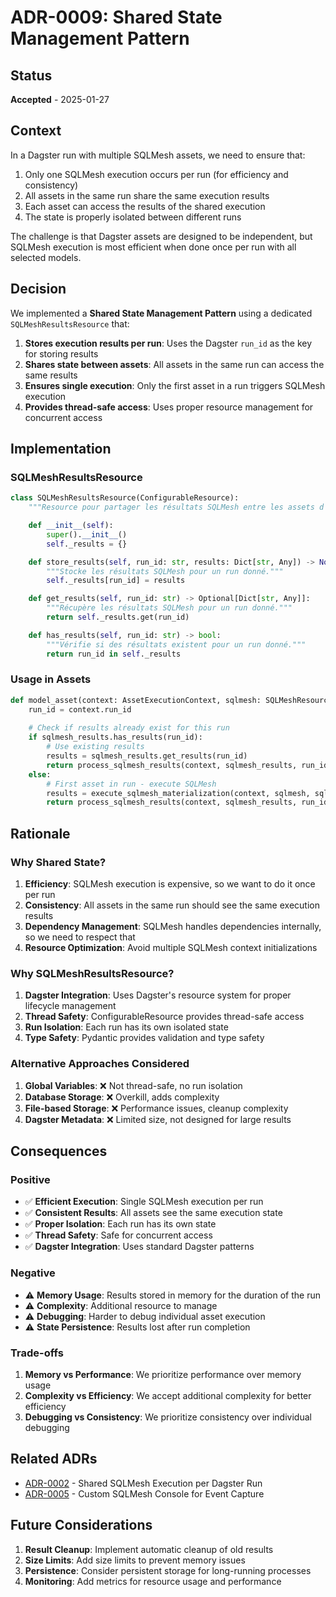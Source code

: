 # ADR-0009: Shared State Management Pattern

## Status

**Accepted** - 2025-01-27

## Context

In a Dagster run with multiple SQLMesh assets, we need to ensure that:
1. Only one SQLMesh execution occurs per run (for efficiency and consistency)
2. All assets in the same run share the same execution results
3. Each asset can access the results of the shared execution
4. The state is properly isolated between different runs

The challenge is that Dagster assets are designed to be independent, but SQLMesh execution is most efficient when done once per run with all selected models.

## Decision

We implemented a **Shared State Management Pattern** using a dedicated `SQLMeshResultsResource` that:

1. **Stores execution results per run**: Uses the Dagster `run_id` as the key for storing results
2. **Shares state between assets**: All assets in the same run can access the same results
3. **Ensures single execution**: Only the first asset in a run triggers SQLMesh execution
4. **Provides thread-safe access**: Uses proper resource management for concurrent access

## Implementation

### SQLMeshResultsResource

```python
class SQLMeshResultsResource(ConfigurableResource):
    """Resource pour partager les résultats SQLMesh entre les assets d'un même run."""

    def __init__(self):
        super().__init__()
        self._results = {}

    def store_results(self, run_id: str, results: Dict[str, Any]) -> None:
        """Stocke les résultats SQLMesh pour un run donné."""
        self._results[run_id] = results

    def get_results(self, run_id: str) -> Optional[Dict[str, Any]]:
        """Récupère les résultats SQLMesh pour un run donné."""
        return self._results.get(run_id)

    def has_results(self, run_id: str) -> bool:
        """Vérifie si des résultats existent pour un run donné."""
        return run_id in self._results
```

### Usage in Assets

```python
def model_asset(context: AssetExecutionContext, sqlmesh: SQLMeshResource, sqlmesh_results: SQLMeshResultsResource):
    run_id = context.run_id
    
    # Check if results already exist for this run
    if sqlmesh_results.has_results(run_id):
        # Use existing results
        results = sqlmesh_results.get_results(run_id)
        return process_sqlmesh_results(context, sqlmesh_results, run_id)
    else:
        # First asset in run - execute SQLMesh
        results = execute_sqlmesh_materialization(context, sqlmesh, sqlmesh_results, run_id, context.selected_asset_keys)
        return process_sqlmesh_results(context, sqlmesh_results, run_id)
```

## Rationale

### Why Shared State?

1. **Efficiency**: SQLMesh execution is expensive, so we want to do it once per run
2. **Consistency**: All assets in the same run should see the same execution results
3. **Dependency Management**: SQLMesh handles dependencies internally, so we need to respect that
4. **Resource Optimization**: Avoid multiple SQLMesh context initializations

### Why SQLMeshResultsResource?

1. **Dagster Integration**: Uses Dagster's resource system for proper lifecycle management
2. **Thread Safety**: ConfigurableResource provides thread-safe access
3. **Run Isolation**: Each run has its own isolated state
4. **Type Safety**: Pydantic provides validation and type safety

### Alternative Approaches Considered

1. **Global Variables**: ❌ Not thread-safe, no run isolation
2. **Database Storage**: ❌ Overkill, adds complexity
3. **File-based Storage**: ❌ Performance issues, cleanup complexity
4. **Dagster Metadata**: ❌ Limited size, not designed for large results

## Consequences

### Positive

- ✅ **Efficient Execution**: Single SQLMesh execution per run
- ✅ **Consistent Results**: All assets see the same execution state
- ✅ **Proper Isolation**: Each run has its own state
- ✅ **Thread Safety**: Safe for concurrent access
- ✅ **Dagster Integration**: Uses standard Dagster patterns

### Negative

- ⚠️ **Memory Usage**: Results stored in memory for the duration of the run
- ⚠️ **Complexity**: Additional resource to manage
- ⚠️ **Debugging**: Harder to debug individual asset execution
- ⚠️ **State Persistence**: Results lost after run completion

### Trade-offs

1. **Memory vs Performance**: We prioritize performance over memory usage
2. **Complexity vs Efficiency**: We accept additional complexity for better efficiency
3. **Debugging vs Consistency**: We prioritize consistency over individual debugging

## Related ADRs

- [ADR-0002](./0002-shared-sqlmesh-execution.md) - Shared SQLMesh Execution per Dagster Run
- [ADR-0005](./0005-custom-sqlmesh-console.md) - Custom SQLMesh Console for Event Capture

## Future Considerations

1. **Result Cleanup**: Implement automatic cleanup of old results
2. **Size Limits**: Add size limits to prevent memory issues
3. **Persistence**: Consider persistent storage for long-running processes
4. **Monitoring**: Add metrics for resource usage and performance 